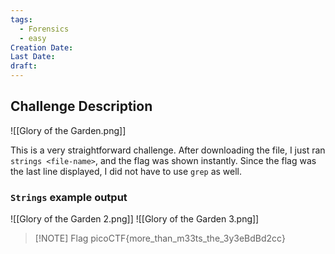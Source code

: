 ```yaml
---
tags:
  - Forensics
  - easy
Creation Date: 
Last Date: 
draft:
---
```

## Challenge Description

![[Glory of the Garden.png]]

This is a very straightforward challenge. After downloading the file, I just ran `strings <file-name>`, and the flag was shown instantly. Since the flag was the last line displayed, I did not have to use `grep` as well.

### `Strings` example output
![[Glory of the Garden 2.png]]
![[Glory of the Garden 3.png]]

> [!NOTE] Flag
> picoCTF{more_than_m33ts_the_3y3eBdBd2cc}

